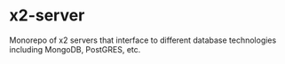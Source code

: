 # x2-server

Monorepo of x2 servers that interface to different database technologies including MongoDB, PostGRES, etc.
